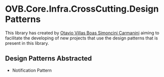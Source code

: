 # OVB.Core.Infra.CrossCutting.DesignPatterns

This library has created by [Otavio Villas Boas Simoncini Carmanini](https://www.linkedin.com/in/otaviovillasboassimoncinicarmanini/) aiming to facilitate the developing of new projects that use the design patterns that is present in this library.

## Design Patterns Abstracted 

- Notification Pattern